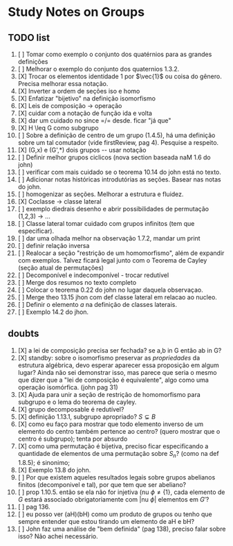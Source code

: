 # Study Notes on Groups

## TODO list

1. [ ] Tomar como exemplo o conjunto dos quatérnios para as grandes definições
2. [ ] Melhorar o exemplo do conjunto dos quaternios 1.3.2.
3. [X] Trocar os elementos identidade $1$ por $\vec{1}$ ou coisa do gênero. Precisa melhorar essa notação.
4. [X] Inverter a ordem de seções iso e homo
5. [X] Enfatizar "bijetivo" na definição isomorfismo 
6. [X] Leis de composição -> operação
7. [X] cuidar com a notação de função ida e volta
8. [X] dar um cuidado no since =/= desde. ficar "já que"
9. [X] H \leq G como subgrupo
10. [ ] Sobre a definição de centro de um grupo (1.4.5), há uma definição sobre um tal comutador (vide firstReview, pag 4). Pesquise a respeito.
11. [X] (G,x) e (G',*) dois grupos -- usar notação
12. [ ] Definir melhor grupos ciclicos (nova section baseada naM 1.6 do john)
13. [ ] verificar com mais cuidado se o teorema 10.14 do john está no texto.
14. [ ] Adicionar notas históricas introdutórias as seções. Basear nas notas do john.
15. [ ] homogenizar as seções. Melhorar a estrutura e fluidez. 
16. [X] Coclasse -> classe lateral
17. [ ] exemplo diedrais desenho e abrir possibilidades de permutação (1,2,3) -> ...
18. [ ] Classe lateral tomar cuidado com grupos infinitos (tem que especificar).
19. [ ] dar uma olhada melhor na observação 1.7.2, mandar um print
20. [ ] definir relação inversa
21. [ ] Realocar a seção "restrição de um homomorfismo", além de expandir com exemplos.  Talvez ficará legal junto com o Teorema de Cayley (seção atual de permutações)
22. [ ] Decomponível e indecomponível - trocar redutível
23. [ ] Merge dos resumos no texto completo
24. [ ] Colocar o teorema 0.22 do john no lugar daquela observaçao.
25. [ ] Merge theo 13.15 jhon com def classe lateral em relacao ao nucleo.
26. [ ] Definir o elemento $a$ na definição de classes laterais.
27. [ ] Exemplo 14.2 do jhon. 

## doubts

1. [X] a lei de composição precisa ser fechada? se a,b in G então ab in G?
2. [X] standby: sobre o isomorfismo preservar as *propriedades* da estrutura algébrica, devo esperar aparecer essa proposição em algum lugar? Ainda não sei demonstrar isso, mas parece que seria o mesmo que dizer que a "lei de composição é equivalente", algo como uma operação isomórfica. (john pag 31)
3. [X] Ajuda para unir a seção de restrição de homomorfismo para subgrupo e o lema do teorema de cayley.
4. [X] grupo decomposable é redutível?
5. [X] definição 1.13.1, subgrupo apropriado? $S \subsetneq B$
6. [X] como eu faço para mostrar que todo elemento inverso de um elemento do centro também pertence ao centro? (quero mostrar que o centro é subgrupo); tenta por absurdo
7. [X] como uma permutação é bijetiva, preciso ficar especificando a quantidade de elementos de uma permutação sobre $S_n$? (como na def 1.8.5); é sinonimo;
8. [X] Exemplo 13.8 do john.
9. [ ] Por que existem aqueles resultados legais sobre grupos abelianos finitos (decomponivel e tal), por que tem que ser abeliano?
10. [ ] prop 1.10.5. então se ela não for injetiva (nu $\phi \neq \{1\}$, cada elemento de $G$ estará associado obrigatoriamente com |nu $\phi$| elementos em $G'$?
11. [ ] pag 136.    
12. [ ] eu posso ver (aH)(bH) como um produto de grupos ou tenho que sempre entender que estou tirando um elemento de aH e bH?
13. [ ] John faz uma análise de "bem definida" (pag 138), preciso falar sobre isso? Não achei necessário.

